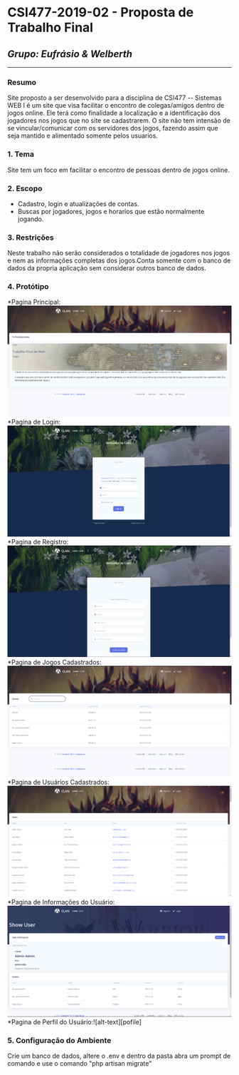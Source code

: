 # **CSI477-2019-02 - Proposta de Trabalho Final**
## *Grupo: Eufrásio & Welberth*

--------------

<!-- Descrever um resumo sobre o trabalho. -->

### Resumo
  Site proposto a ser desenvolvido para a disciplina de CSI477 -- Sistemas WEB I é um site que visa facilitar o encontro de colegas/amigos dentro de jogos online. Ele terá como finalidade a localização e a identificação dos jogadores nos jogos que no site se cadastrarem. O site não tem intensão de se vincular/comunicar com os servidores dos jogos, fazendo assim que seja mantido e alimentado somente pelos usuarios.

<!-- Apresentar o tema. -->
### 1. Tema
Site tem um foco em facilitar o encontro de pessoas dentro de jogos online.

<!-- Descrever e limitar o escopo da aplicação. -->
### 2. Escopo
- Cadastro, login e atualizações de contas.
- Buscas por jogadores, jogos e horarios que estão normalmente jogando.

<!-- Apresentar restrições de funcionalidades e de escopo. -->
### 3. Restrições

  Neste trabalho não serão considerados o totalidade de jogadores nos jogos e nem as informações completas dos jogos.Conta somente com o banco de dados da propria aplicação sem considerar outros banco de dados.

<!-- Construir alguns protótipos para a aplicação, disponibilizá-los no Github e descrever o que foi considerado. //-->
### 4. Protótipo

  *Pagina Principal:![alt-text][index]
  *Pagina de Login:![alt-text][login]
  *Pagina de Registro:![alt-text][register]
  *Pagina de Jogos Cadastrados:![alt-text][games]
  *Pagina de Usuários Cadastrados:![alt-text][user]
  *Pagina de Informações do Usuário:![alt-text][user_show]
  *Pagina de Perfil do Usuário:![alt-text][pofile]



[index]:https://github.com/UFOP-CSI477/2019-02-trabalho-final-eufrasio-welberth/blob/master/prototype/index.png "Tela inicial"
[login]:https://github.com/UFOP-CSI477/2019-02-trabalho-final-eufrasio-welberth/blob/master/prototype/login.png "Tela de Login"
[register]:https://github.com/UFOP-CSI477/2019-02-trabalho-final-eufrasio-welberth/blob/master/prototype/register.png "Tela de Registro"
[games]: https://github.com/UFOP-CSI477/2019-02-trabalho-final-eufrasio-welberth/blob/master/prototype/games.png "Tela de Jogos Cadastrados"
[user]: https://github.com/UFOP-CSI477/2019-02-trabalho-final-eufrasio-welberth/blob/master/prototype/user.png "Tela de Usuarios"
[user_show]:https://github.com/UFOP-CSI477/2019-02-trabalho-final-eufrasio-welberth/blob/master/prototype/user_show.png "Tela com Informações de um Usuario"
[profile]:https://github.com/UFOP-CSI477/2019-02-trabalho-final-eufrasio-welberth/blob/master/prototype/profile.png "Tela de Perfil de Usuario"

### 5. Configuração do Ambiente
Crie um banco de dados, altere o .env e dentro da pasta abra um prompt de comando e use o comando "php artisan migrate"